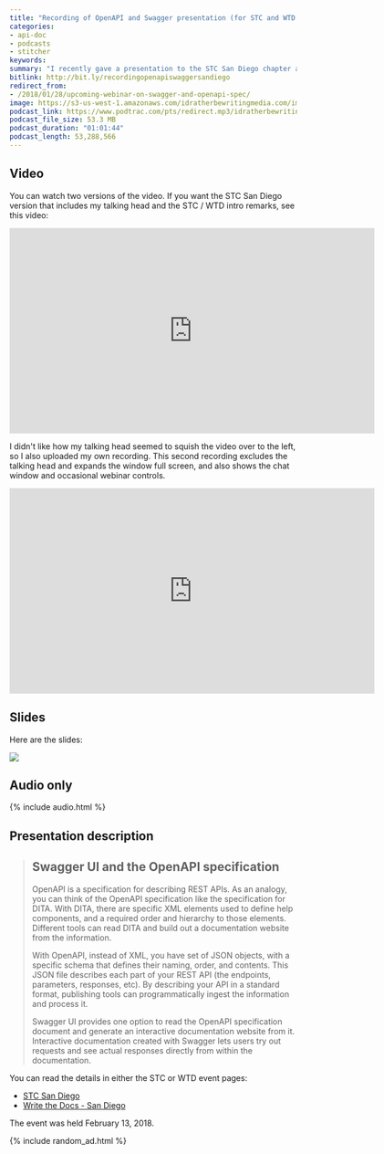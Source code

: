 ```yaml
---
title: "Recording of OpenAPI and Swagger presentation (for STC and WTD San Diego)"
categories:
- api-doc
- podcasts
- stitcher
keywords:
summary: "I recently gave a presentation to the STC San Diego chapter and WTD San Diego group called \"Swagger UI and the OpenAPI specification\" (February 13, 2018). You can view a recording of the presentation, browse the slides, and listen to the audio here."
bitlink: http://bit.ly/recordingopenapiswaggersandiego
redirect_from:
- /2018/01/28/upcoming-webinar-on-swagger-and-openapi-spec/
image: https://s3-us-west-1.amazonaws.com/idratherbewritingmedia.com/images/idratherbewritinglogo.png
podcast_link: https://www.podtrac.com/pts/redirect.mp3/idratherbewritingmedia.com/podcasts/stc-san-diego-webinar-openapi-swagger.mp3
podcast_file_size: 53.3 MB
podcast_duration: "01:01:44"
podcast_length: 53,288,566
---
```


## Video

You can watch two versions of the video. If you want the STC San Diego version that includes my talking head and the STC / WTD intro remarks, see this video:

<iframe width="640" height="360" src="https://www.youtube.com/embed/Ysw2dMPOKbo" frameborder="0" allow="autoplay; encrypted-media" allowfullscreen></iframe>

I didn't like how my talking head seemed to squish the video over to the left, so I also uploaded my own recording. This second recording excludes the talking head and expands the window full screen, and also shows the chat window and occasional webinar controls.

<iframe width="640" height="360" src="https://www.youtube.com/embed/gcDSL-8pkvU" frameborder="0" allow="autoplay; encrypted-media" allowfullscreen></iframe>

## Slides

Here are the slides:

<a target="_blank" href="https://idratherbewriting.com/openapi-and-swagger"><img src="https://s3-us-west-1.amazonaws.com/idratherbewritingmedia.com/images/openapiandswagger.png" style="max-width: 400px;" /></a>

## Audio only

{% include audio.html %}

## Presentation description

>## Swagger UI and the OpenAPI specification
>
> OpenAPI is a specification for describing REST APIs. As an analogy, you can think of the OpenAPI specification like the specification for DITA. With DITA, there are specific XML elements used to define help components, and a required order and hierarchy to those elements. Different tools can read DITA and build out a documentation website from the information.
>
> With OpenAPI, instead of XML, you have set of JSON objects, with a specific schema that defines their naming, order, and contents. This JSON file describes each part of your REST API (the endpoints, parameters, responses, etc). By describing your API in a standard format, publishing tools can programmatically ingest the information and process it.
>
> Swagger UI provides one option to read the OpenAPI specification document and generate an interactive documentation website from it. Interactive documentation created with Swagger lets users try out requests and see actual responses directly from within the documentation.

You can read the details in either the STC or WTD event pages:

* [STC San Diego](https://www.stc-sd.org/index.php/events/february-meeting-swagger-ui-and-the-open-api-specification-with-tom-johnson/)
* [Write the Docs - San Diego](https://www.meetup.com/Write-the-Docs-San-Diego/)

The event was held February 13, 2018.

{% include random_ad.html %}
